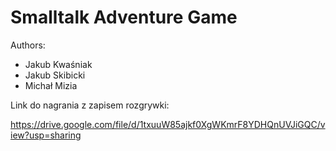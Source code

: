# Smalltalk Adventure Game

Authors:

- Jakub Kwaśniak
- Jakub Skibicki
- Michał Mizia

Link do nagrania z zapisem rozgrywki:

https://drive.google.com/file/d/1txuuW85ajkf0XgWKmrF8YDHQnUVJiGQC/view?usp=sharing